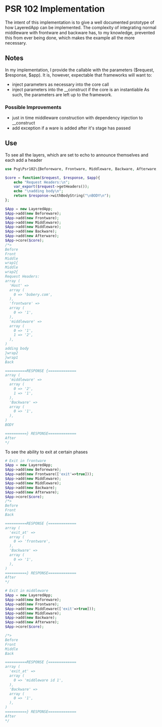 # PSR 102 Implementation

The intent of this implementation is to give a well documented prototype of how LayeredApp can be implemented.  The complexity
of integrating normal middleware with frontware and backware has, to my knowledge, prevented this from ever being done, which
makes the example all the more necessary.

## Notes
In my implementation, I provide the callable with the parameters ($request, $response, $app).  It is, however, expectable that frameworks will want to:
-	inject parameters as necessary into the core call
-	inject parameters into the __construct if the core is an instantiable
As such, the parameters are left up to the framework.

### Possible Improvements
-	just in time middleware construction with dependency injection to __construct
-	add exception if a ware is added after it's stage has passed

## Use

To see all the layers, which are set to echo to announce themselves and each add a header
```php
use Psg\Psr102\{Beforeware, Frontware, Middleware, Backware, Afterware, LayeredApp};

$core = function($request, $response, $app){
	echo "Request Headers:\n";
	var_export($request->getHeaders());
	echo "\nadding body\n";
	return $response->withBodyString("\nBODY\n");
};

$App = new LayeredApp;
$App->add(new Beforeware);
$App->add(new Frontware);
$App->add(new Middleware);
$App->add(new Middleware);
$App->add(new Backware);
$App->add(new Afterware);
$App->core($core);
/*>
Before
Front
Middle
wrap1{
Middle
wrap2{
Request Headers:
array (
  'Host' =>
  array (
    0 => 'bobery.com',
  ),
  'frontware' =>
  array (
    0 => '1',
  ),
  'middleware' =>
  array (
    0 => '1',
    1 => '2',
  ),
)
adding body
}wrap2
}wrap1
Back

==========RESPONSE {=============
array (
  'middleware' =>
  array (
    0 => '2',
    1 => '1',
  ),
  'Backware' =>
  array (
    0 => '1',
  ),
)
BODY

==========} RESPONSE=============
After
*/
```

To see the ability to exit at certain phases
```php
# Exit in frontware
$App = new LayeredApp;
$App->add(new Beforeware);
$App->add(new Frontware(['exit'=>true]));
$App->add(new Middleware);
$App->add(new Middleware);
$App->add(new Backware);
$App->add(new Afterware);
$App->core($core);
/*>
Before
Front
Back

==========RESPONSE {=============
array (
  'exit_at' =>
  array (
    0 => 'frontware',
  ),
  'Backware' =>
  array (
    0 => '1',
  ),
)
==========} RESPONSE=============
After
*/

# Exit in middleware
$App = new LayeredApp;
$App->add(new Beforeware);
$App->add(new Frontware);
$App->add(new Middleware(['exit'=>true]));
$App->add(new Middleware);
$App->add(new Backware);
$App->add(new Afterware);
$App->core($core);

/*>
Before
Front
Middle
Back

==========RESPONSE {=============
array (
  'exit_at' =>
  array (
    0 => 'middleware id 1',
  ),
  'Backware' =>
  array (
    0 => '1',
  ),
)
==========} RESPONSE=============
After
*/

```



